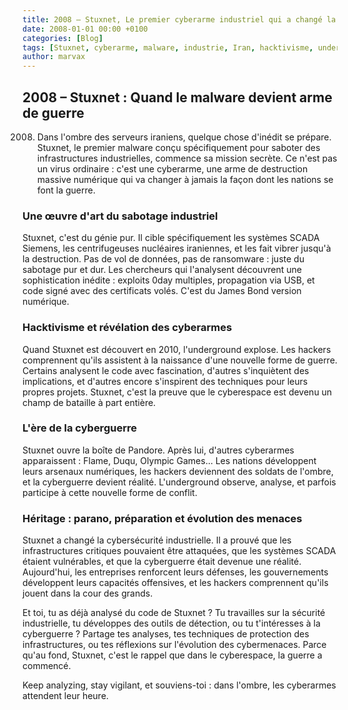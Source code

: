 ```yaml
---
title: 2008 – Stuxnet, Le premier cyberarme industriel qui a changé la guerre
date: 2008-01-01 00:00 +0100
categories: [Blog]
tags: [Stuxnet, cyberarme, malware, industrie, Iran, hacktivisme, underground]
author: marvax
---
```


## 2008 – Stuxnet : Quand le malware devient arme de guerre

2008. Dans l'ombre des serveurs iraniens, quelque chose d'inédit se prépare. Stuxnet, le premier malware conçu spécifiquement pour saboter des infrastructures industrielles, commence sa mission secrète. Ce n'est pas un virus ordinaire : c'est une cyberarme, une arme de destruction massive numérique qui va changer à jamais la façon dont les nations se font la guerre.

### Une œuvre d'art du sabotage industriel

Stuxnet, c'est du génie pur. Il cible spécifiquement les systèmes SCADA Siemens, les centrifugeuses nucléaires iraniennes, et les fait vibrer jusqu'à la destruction. Pas de vol de données, pas de ransomware : juste du sabotage pur et dur. Les chercheurs qui l'analysent découvrent une sophistication inédite : exploits 0day multiples, propagation via USB, et code signé avec des certificats volés. C'est du James Bond version numérique.

### Hacktivisme et révélation des cyberarmes

Quand Stuxnet est découvert en 2010, l'underground explose. Les hackers comprennent qu'ils assistent à la naissance d'une nouvelle forme de guerre. Certains analysent le code avec fascination, d'autres s'inquiètent des implications, et d'autres encore s'inspirent des techniques pour leurs propres projets. Stuxnet, c'est la preuve que le cyberespace est devenu un champ de bataille à part entière.

### L'ère de la cyberguerre

Stuxnet ouvre la boîte de Pandore. Après lui, d'autres cyberarmes apparaissent : Flame, Duqu, Olympic Games... Les nations développent leurs arsenaux numériques, les hackers deviennent des soldats de l'ombre, et la cyberguerre devient réalité. L'underground observe, analyse, et parfois participe à cette nouvelle forme de conflit.

### Héritage : parano, préparation et évolution des menaces

Stuxnet a changé la cybersécurité industrielle. Il a prouvé que les infrastructures critiques pouvaient être attaquées, que les systèmes SCADA étaient vulnérables, et que la cyberguerre était devenue une réalité. Aujourd'hui, les entreprises renforcent leurs défenses, les gouvernements développent leurs capacités offensives, et les hackers comprennent qu'ils jouent dans la cour des grands.

Et toi, tu as déjà analysé du code de Stuxnet ? Tu travailles sur la sécurité industrielle, tu développes des outils de détection, ou tu t'intéresses à la cyberguerre ? Partage tes analyses, tes techniques de protection des infrastructures, ou tes réflexions sur l'évolution des cybermenaces. Parce qu'au fond, Stuxnet, c'est le rappel que dans le cyberespace, la guerre a commencé.

Keep analyzing, stay vigilant, et souviens-toi : dans l'ombre, les cyberarmes attendent leur heure.
